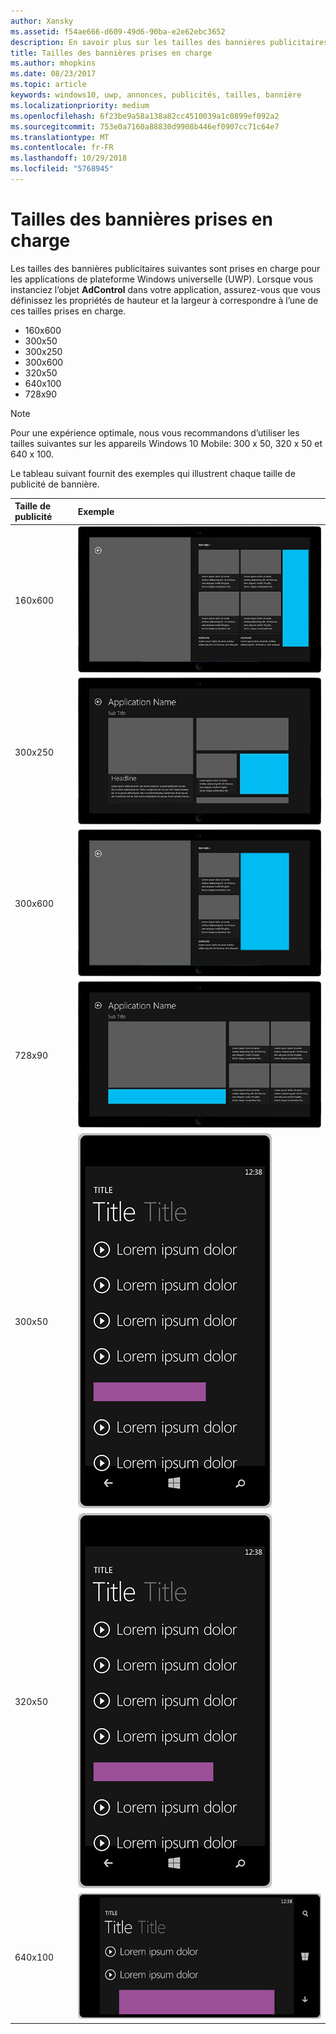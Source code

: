 ```yaml
---
author: Xansky
ms.assetid: f54ae666-d609-49d6-90ba-e2e62ebc3652
description: En savoir plus sur les tailles des bannières publicitaires prises en charge.
title: Tailles des bannières prises en charge
ms.author: mhopkins
ms.date: 08/23/2017
ms.topic: article
keywords: windows10, uwp, annonces, publicités, tailles, bannière
ms.localizationpriority: medium
ms.openlocfilehash: 6f23be9a58a138a82cc4510039a1c0899ef092a2
ms.sourcegitcommit: 753e0a7160a88830d9908b446ef0907cc71c64e7
ms.translationtype: MT
ms.contentlocale: fr-FR
ms.lasthandoff: 10/29/2018
ms.locfileid: "5768945"
---
```

# <a name="supported-banner-ad-sizes"></a>Tailles des bannières prises en charge

Les tailles des bannières publicitaires suivantes sont prises en charge pour les applications de plateforme Windows universelle (UWP). Lorsque vous instanciez l’objet **AdControl** dans votre application, assurez-vous que vous définissez les propriétés de hauteur et la largeur à correspondre à l’une de ces tailles prises en charge.

* 160x600
* 300x50
* 300x250
* 300x600
* 320x50
* 640x100
* 728x90

> [!NOTE]
> Pour une expérience optimale, nous vous recommandons d’utiliser les tailles suivantes sur les appareils Windows 10 Mobile: 300 x 50, 320 x 50 et 640 x 100.

Le tableau suivant fournit des exemples qui illustrent chaque taille de publicité de bannière.

<table>
<colgroup>
<col width="20%" />
<col width="80%" />
</colgroup>
<thead>
<tr class="header">
<th align="left">Taille de publicité</th>
<th align="left">Exemple</th>
</tr>
</thead>
<tbody>
<tr class="even">
<td align="left"><p>160x600</p></td>
<td align="left"><img src="images/13-ab104187-3ba9-4c13-a510-6fa4c9bd8330.jpg" alt="AdSizesWindows160x600" /></td>
</tr>
<tr class="even">
<td align="left"><p>300x250</p></td>
<td align="left"><img src="images/13-dff5785a-5355-47db-bb46-e2f41564b87c.jpg" alt="AdSizesWindows300x250" /></td>
</tr>
<tr class="odd">
<td align="left"><p>300x600</p></td>
<td align="left"><img src="images/13-826a12c0-f3ee-4ea4-a9f9-aa5ed0e87490.jpg" alt="AdSizesWindows300x600" /></td>
</tr>
<tr class="odd">
<td align="left"><p>728x90</p></td>
<td align="left"><img src="images/13-3071078f-228b-4336-97d3-5b783b163f9a.jpg" alt="AdSizesWindows728x90" /></td>
</tr>
<tr class="odd">
<td align="left"><p>300x50</p></td>
<td align="left"><img src="images/13-ce34c5cf-3e7d-4dd4-a094-4fad5e95d5cf.jpg" alt="AdSizesPhone300x50" /></td>
</tr>
<tr class="even">
<td align="left"><p>320x50</p></td>
<td align="left"><img src="images/13-f6f413da-ddde-4424-9364-41d8ba536d21.jpg" alt="AdSizesPhone320x50" /></td>
</tr>
<tr class="even">
<td align="left"><p>640x100</p></td>
<td align="left"><img src="images/13-2bf69508-7c98-422d-9837-ed8bdca33c5a.jpg" alt="AdSizesPhone640x100" /></td>
</tr>
</tbody>
</table>

 

 

 
